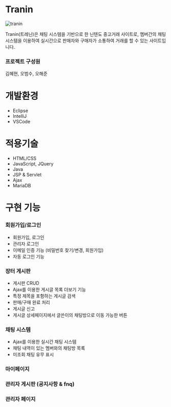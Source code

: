 # Tranin
![tranin](https://user-images.githubusercontent.com/114122601/222950456-aff78275-6dd7-4d87-8aba-a3ba54fdc030.png)


Tranin(트레닌)은 채팅 시스템을 기반으로 한 닌텐도 중고거래 사이트로, 멤버간의 채팅 시스템을 이용하여 실시간으로 판매자와 구매자가 소통하여 거래를 할 수 있는 사이트입니다.

### 프로젝트 구성원
김혜현, 오범수, 오해준


# 개발환경

- Eclipse
- IntelliJ
- VSCode


# 적용기술

- HTML/CSS
- JavaScript, JQuery
- Java
- JSP & Servlet
- Ajax
- MariaDB


# 구현 기능

### 회원가입/로그인

- 회원가입, 로그인
- 관리자 로그인
- 이메일 인증 기능 (비밀번호 찾기/변경, 회원가입)
- 자동 로그인 기능


### 장터 게시판

- 게시판 CRUD
- Ajax를 이용한 게시글 목록 더보기 기능
- 특정 제목을 포함하는 게시글 검색
- 판매/구매 완료 처리
- 게시글 신고
- 게시글 상세페이지에서 글쓴이의 채팅방으로 이동 가능한 버튼


### 채팅 시스템

- Ajax를 이용한 실시간 채팅 시스템
- 채팅 내역이 있는 멤버와의 채팅방 목록
- 미조회 채팅 유무 표시


### 마이페이지


### 관리자 게시판 (공지사항 & fnq)


### 관리자 페이지

